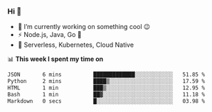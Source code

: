 ### Hi 👋

<!--
**nodejh/nodejh** is a ✨ _special_ ✨ repository because its `README.md` (this file) appears on your GitHub profile.

Here are some ideas to get you started:

- 🔭 I’m currently working on ...
- 🌱 I’m currently learning ...
- 👯 I’m looking to collaborate on ...
- 🤔 I’m looking for help with ...
- 💬 Ask me about ...
- 📫 How to reach me: ...
- 😄 Pronouns: ...
- ⚡ Fun fact: ...
-->

- 🔭 I’m currently working on something cool :wink:
- ⚡ Node.js, Java, Go :thought_balloon:
- 🤖 Serverless, Kubernetes, Cloud Native

📊 **This week I spent my time on**

<!--START_SECTION:waka-->

```txt
JSON       6 mins          █████████████░░░░░░░░░░░░   51.85 %
Python     2 mins          ████▒░░░░░░░░░░░░░░░░░░░░   17.59 %
HTML       1 min           ███▒░░░░░░░░░░░░░░░░░░░░░   12.95 %
Bash       1 min           ██▓░░░░░░░░░░░░░░░░░░░░░░   11.18 %
Markdown   0 secs          █░░░░░░░░░░░░░░░░░░░░░░░░   03.98 %
```

<!--END_SECTION:waka-->


<!--
:traffic_light: **Visitors**

![visitors](https://visitor-badge.glitch.me/badge?page_id=nodejh.nodejh)
-->
